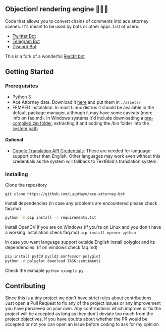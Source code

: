 ## Objection! rendering engine 👨🏼‍⚖️

Code that allows you to convert chains of comments into ace attorney scenes. It's meant to be used by bots or other apps.
List of users:
- [Twiitter Bot](https://github.com/LuisMayo/ace-attorney-twitter-bot)
- [Telegram Bot](https://github.com/LuisMayo/ace-attorney-telegram-bot)
- [Discord Bot](https://github.com/LuisMayo/ace-attorney-discord-bot)

This is a fork of a wonderful [Reddit bot](https://github.com/micah5/ace-attorney-reddit-bot)

## Getting Started

### Prerequisites

 - Python 3
 - Ace Attorney data. Download it [here](https://drive.google.com/drive/folders/1jNpnB3pjHFvOyrfZ-WxlOXNaZ-XH4INx?usp=sharing) and put them in `./assets/`
 - FFMPEG instalation. In most Linux distros it should be available in the default package manager, although it may have some caveats (more info on faq.md). In Windows systems it'd include downloading a [pre-compiled zip folder](https://ffmpeg.org/download.html#build-windows), extracting it and adding the /bin folder into the [system path](https://helpdeskgeek.com/windows-10/add-windows-path-environment-variable/)

#### Optional
 - [Google Translation API Credentials](https://cloud.google.com/translate/docs/setup): These are needed for language support other than English. Other languages may work even without this credentials as the system will fallback to TextBlob's translation system.
 
### Installing

Clone the repository

```
git clone https://github.com/LuisMayo/ace-attorney-bot
```
Install dependencies (in case any problems are encountered please check faq.md)
``` bash
python -m pip install -r requirements.txt
```

Install OpenCV if you are on Windows (if you're on Linux and you don't have a working installation check faq.md)
`pip install opencv-python`

In case you want language support outside English install polyglot and its dependencies:
(if on windows check faq.md)

```bash
pip install pyICU pycld2 morfessor polyglot
python -m polyglot download TASK:sentiment2
```

Check the exmaple
`python example.py`


## Contributing
Since this is a tiny project we don't have strict rules about contributions. Just open a Pull Request to fix any of the project issues or any improvement you have percieved on your own. Any contributions which improve or fix the project will be accepted as long as they don't deviate too much from the project objectives. If you have doubts about whether the PR would be accepted or not you can open an issue before coding to ask for my opinion

